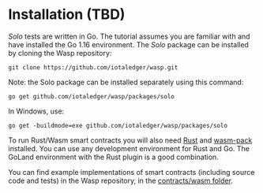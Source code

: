 # Installation (TBD)

_Solo_ tests are written in Go. The tutorial assumes you are familiar with and
have installed the Go 1.16 environment. The _Solo_ package can be installed by
cloning the Wasp repository:

```
git clone https://github.com/iotaledger/wasp.git
```

Note: the Solo package can be installed separately using this command:

```
go get github.com/iotaledger/wasp/packages/solo
```

In Windows, use:

```
go get -buildmode=exe github.com/iotaledger/wasp/packages/solo
```

To run Rust/Wasm smart contracts you will also need [Rust](https://www.rust-lang.org/tools/install) and [wasm-pack](https://rustwasm.github.io/wasm-pack/installer/) 
installed. You can use any development environment for Rust and Go. The GoLand
environment with the Rust plugin is a good combination.

You can find example implementations of smart contracts (including source code
and tests) in the Wasp repository, in the
[contracts/wasm folder](https://github.com/iotaledger/wasp/tree/master/contracts/wasm).
